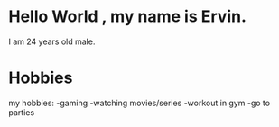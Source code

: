 # Hello World , my name is Ervin.
I am 24 years old male.

# Hobbies
my hobbies:
-gaming
-watching movies/series
-workout in gym
-go to parties